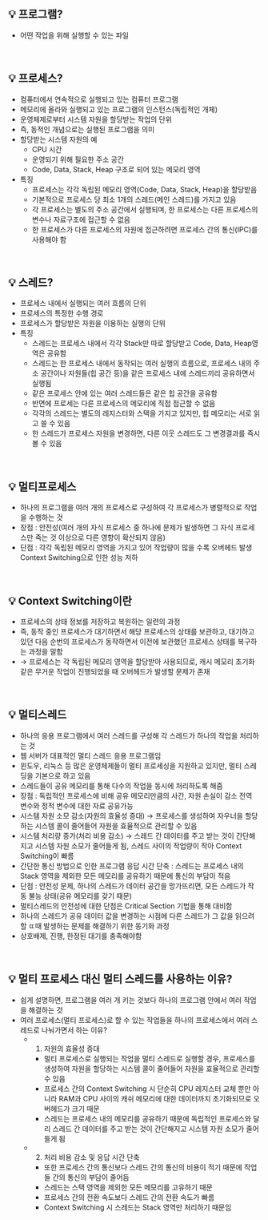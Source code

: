 <aside>
<h2>💡 프로그램?</h2>

</aside>

- 어떤 작업을 위해 실행할 수 있는 파일
<br>
<aside>
<h2>💡 프로세스?</h2>

</aside>

- 컴퓨터에서 연속적으로 실행되고 있는 컴퓨터 프로그램
- 메모리에 올라와 실행되고 있는 프로그램의 인스턴스(독립적인 개체)
- 운영체제로부터 시스템 자원을 할당받는 작업의 단위
- 즉, 동적인 개념으로는 실행된 프로그램을 의미
- 할당받는 시스템 자원의 예
    - CPU 시간
    - 운영되기 위해 필요한 주소 공간
    - Code, Data, Stack, Heap 구조로 되어 있는 메모리 영역
- 특징
    - 프로세스는 각각 독립된 메모리 영역(Code, Data, Stack, Heap)을 할당받음
    - 기본적으로 프로세스 당 최소 1개의 스레드(메인 스레드)를 가지고 있음
    - 각 프로세스는 별도의 주소 공간에서 실행되며, 한 프로세스는 다른 프로세스의 변수나 자료구조에 접근할 수 없음
    - 한 프로세스가 다른 프로세스의 자원에 접근하려면 프로세스 간의 통신(IPC)를 사용해야 함
    
<br>
<aside>
<h2>💡 스레드?</h2>

</aside>

- 프로세스 내에서 실행되는 여러 흐름의 단위
- 프로세스의 특정한 수행 경로
- 프로세스가 할당받은 자원을 이용하는 실행의 단위
- 특징
    - 스레드는 프로세스 내에서 각각 Stack만 따로 할당받고 Code, Data, Heap영역은 공유함
    - 스레드는 한 프로세스 내에서 동작되는 여러 실행의 흐름으로, 프로세스 내의 주소 공간이나 자원들(힙 공간 등)을 같은 프로세스 내에 스레드끼리 공유하면서 실행됨
    - 같은 프로세스 안에 있는 여러 스레드들은 같은 힙 공간을 공유함
    - 반면에 프로세는 다른 프로세스의 메모리에 직접 접근할 수 없음
    - 각각의 스레드는 별도의 레지스터와 스택을 가지고 있지만, 힙 메모리는 서로 읽고 쓸 수 있음
    - 한 스레드가 프로세스 자원을 변경하면, 다른 이웃 스레드도 그 변경결과를 즉시 볼 수 있음
<br>
<aside>
<h2>💡 멀티프로세스</h2>

</aside>

- 하나의 프로그램을 여러 개의 프로세스로 구성하여 각 프로세스가 병렬적으로 작업을 수행하는 것
- 장점 : 안전성(여러 개의 자식 프로세스 중 하나에 문제가 발생하면 그 자식 프로세스만 죽는 것 이상으로 다른 영향이 확산되지 않음)
- 단점 : 각각 독립된 메모리 영역을 가지고 있어 작업량이 많을 수록 오버헤드 발생 Context Switching으로 인한 성능 저하
<br>
<aside>
<h2>💡 Context Switching이란</h2>

</aside>

- 프로세스의 상태 정보를 저장하고 복원하는 일련의 과정
- 즉, 동작 중인 프로세스가 대기하면서 해당 프로세스의 상태를 보관하고, 대기하고 있던 다음 순번의 프로세스가 동작하면서 이전에 보관했던 프로세스 상태를 복구하는 과정을 말함
- → 프로세스는 각 독립된 메모리 영역을 할당받아 사용되므로, 캐시 메모리 초기화 같은 무거운 작업이 진행되었을 때 오버헤드가 발생할 문제가 존재
<br>
<aside>
<h2>💡 멀티스레드</h2>

</aside>

- 하나의 응용 프로그램에서 여러 스레드를 구성해 각 스레드가 하나의 작업을 처리하는 것
- 웹 서버가 대표적인 멀티 스레드 응용 프로그램임
- 윈도우, 리눅스 등 많은 운영체제들이 멀티 프로세싱을 지원하고 있지만, 멀티 스레딩을 기본으로 하고 있음
- 스레드들이 공유 메모리를 통해 다수의 작업을 동시에 처리하도록 해줌
- 장점 : 독립적인 프로세스에 비해 공유 메모리만큼의 사간, 자원 손실이 감소 전역 변수와 정적 변수에 대한 자료 공유가능
- 시스템 자원 소모 감소(자원의 효율성 증대) → 프로세스를 생성하여 자우너을 할당하는 시스템 콜이 줄어들어 자원을 효율적으로 관리할 수 있음
- 시스템 처리량 증가(처리 비용 감소) → 스레드 간 데이터를 주고 받는 것이 간단해지고 시스템 자원 소모가 줄어들게 됨, 스레드 사이의 작업량이 작아 Context Switching이 빠름
- 간단한 통신 방법으로 인한 프로그램 응답 시간 단축 : 스레드는 프로세스 내의 Stack 영역을 제외한 모든 메모리를 공유하기 때문에 통신의 부담이 적음
- 단점 : 안전성 문제, 하나의 스레드가 데이터 공간을 망가뜨리면, 모든 스레드가 작동 불능 상태(공유 메모리를 갖기 때문)
- 멀티스레드의 안전성에 대한 단점은 Critical Section 기법을 통해 대비함
- 하나의 스레드가 공유 데이터 값을 변경하는 시점에 다른 스레드가 그 값을 읽으려할 ㄸ때 발생하는 문제를 해결하기 위한 동기화 과정
- 상호배제, 진행, 한정된 대기를 충족해야함
<br>
<aside>
<h2>💡 멀티 프로세스 대신 멀티 스레드를 사용하는 이유?</h2>

</aside>

- 쉽게 설명하면, 프로그램을 여러 개 키는 것보다 하나의 프로그램 안에서 여러 작업을 해결하는 것
- 여러 프로세스(멀티 프로세스)로 할 수 있는 작업들을 하나의 프로세스에서 여러 스레드로 나눠가면서 하는 이유?
    - 1. 자원의 효율성 증대
        - 멀티 프로세스로 실행되는 작업을 멀티 스레드로 실행할 경우, 프로세스를 생성하여 자원을 할당하는 시스템 콜이 줄어들어 자원을 효율적으로 관리할 수 있음
        - 프로세스 간의 Context Switching 시 단순히 CPU 레지스터 교체 뿐만 아니라 RAM과 CPU 사이의 캐쉬 메모리에 대한 데이터까지 초기화되므로 오버헤드가 크기 때문
        - 스레드는 프로세스 내의 메모리를 공유하기 때문에 독립적인 프로세스와 달리 스레드 간 데이터를 주고 받는 것이 간단해지고 시스템 자원 소모가 줄어들게 됨
    - 2. 처리 비용 감소 및 응답 시간 단축
        - 또한 프로세스 간의 통신보다 스레드 간의 통신의 비용이 적기 때문에 작업들 간의 통신의 부담이 줄어듬
        - 스레드는 스택 영역을 제외한 모든 메모리를 고유하기 때문
        - 프로세스 간의 전환 속도보다 스레드 간의 전환 속도가 빠름
        - Context Switching 시 스레드는 Stack 영역만 처리하기 때문임
